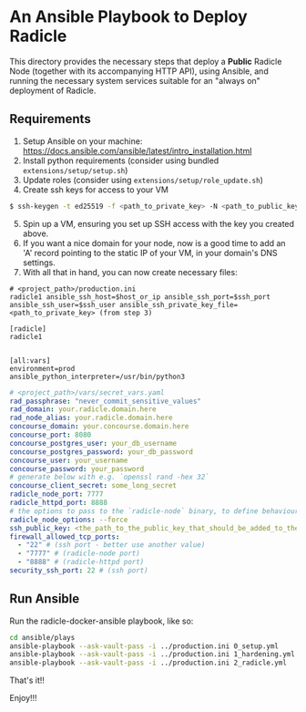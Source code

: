 # An Ansible Playbook to Deploy Radicle

This directory provides the necessary steps that deploy a **Public** Radicle Node (together with its accompanying HTTP API), using Ansible, and running the necessary system services suitable for an "always on" deployment of Radicle.

## Requirements

 
1. Setup Ansible on your machine: https://docs.ansible.com/ansible/latest/intro_installation.html 
1. Install python requirements (consider using bundled `extensions/setup/setup.sh`)
1. Update roles (consider using `extensions/setup/role_update.sh`)
1. Create ssh keys for access to your VM
```bash
$ ssh-keygen -t ed25519 -f <path_to_private_key> -N <path_to_public_key>
```
5. Spin up a VM, ensuring you set up SSH access with the key you created above.
5. If you want a nice domain for your node, now is a good time to add an 'A' record pointing to the static IP of your VM, in your domain's DNS settings.  
5. With all that in hand, you can now create necessary files: 

```
# <project_path>/production.ini
radicle1 ansible_ssh_host=$host_or_ip ansible_ssh_port=$ssh_port ansible_ssh_user=$ssh_user ansible_ssh_private_key_file=<path_to_private_key> (from step 3)

[radicle]
radicle1


[all:vars]
environment=prod
ansible_python_interpreter=/usr/bin/python3
```


```yaml
# <project_path>/vars/secret_vars.yaml
rad_passphrase: "never_commit_sensitive_values"
rad_domain: your.radicle.domain.here
rad_node_alias: your.radicle.domain.here
concourse_domain: your.concourse.domain.here
concourse_port: 8080
concourse_postgres_user: your_db_username
concourse_postgres_password: your_db_password
concourse_user: your_username
concourse_password: your_password
# generate below with e.g. `openssl rand -hex 32`
concourse_client_secret: some_long_secret
radicle_node_port: 7777
radicle_httpd_port: 8888
# the options to pass to the `radicle-node` binary, to define behaviour of your seed node, e.g.
radicle_node_options: --force
ssh_public_key: <the_path_to_the_public_key_that_should_be_added_to_the_authorized_keys_of_the_newly_created_user> # `<path_to_public_key> from step 4
firewall_allowed_tcp_ports:
  - "22" # (ssh port - better use another value) 
  - "7777" # (radicle-node port)
  - "8888" # (radicle-httpd port) 
security_ssh_port: 22 # (ssh port)
```

## Run Ansible


Run the radicle-docker-ansible playbook, like so: 

```bash
cd ansible/plays
ansible-playbook --ask-vault-pass -i ../production.ini 0_setup.yml
ansible-playbook --ask-vault-pass -i ../production.ini 1_hardening.yml
ansible-playbook --ask-vault-pass -i ../production.ini 2_radicle.yml
```

That's it!!   


Enjoy!!! 


